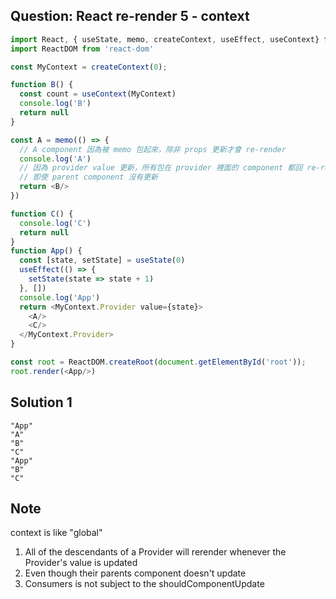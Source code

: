 ## Question: React re-render 5 - context
```javascript
import React, { useState, memo, createContext, useEffect, useContext} from 'react'
import ReactDOM from 'react-dom'

const MyContext = createContext(0);

function B() {
  const count = useContext(MyContext)
  console.log('B')
  return null
}

const A = memo(() => {
  // A component 因為被 memo 包起來，除非 props 更新才會 re-render
  console.log('A')
  // 因為 provider value 更新，所有包在 provider 裡面的 component 都回 re-render
  // 即使 parent component 沒有更新
  return <B/> 
})

function C() {
  console.log('C')
  return null
}
function App() {
  const [state, setState] = useState(0)
  useEffect(() => {
    setState(state => state + 1)
  }, [])
  console.log('App')
  return <MyContext.Provider value={state}>
    <A/>
    <C/>
  </MyContext.Provider>
}

const root = ReactDOM.createRoot(document.getElementById('root'));
root.render(<App/>)

```

## Solution 1
```tsx
"App"
"A"
"B"
"C"
"App"
"B"
"C"
```

## Note
context is like "global"

1. All of the descendants of a Provider will rerender whenever the Provider's value is updated
2. Even though their parents component doesn't update
3. Consumers is not subject to the shouldComponentUpdate
